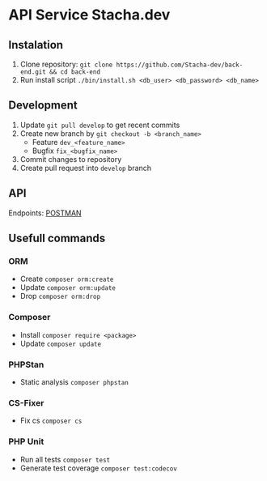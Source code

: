 # API Service Stacha.dev

## Instalation

1. Clone repository: `git clone https://github.com/Stacha-dev/back-end.git && cd back-end`
2. Run install script `./bin/install.sh <db_user> <db_password> <db_name>`

## Development

1. Update `git pull develop` to get recent commits
2. Create new branch by `git checkout -b <branch_name>`
    - Feature `dev_<feature_name>`
    - Bugfix `fix_<bugfix_name>`
3. Commit changes to repository
4. Create pull request into `develop` branch

## API

Endpoints: [POSTMAN](https://documenter.getpostman.com/view/10875200/T1LTdP9o?version=latest)

## Usefull commands

### ORM

-   Create `composer orm:create`
-   Update `composer orm:update`
-   Drop  `composer orm:drop`

### Composer

-   Install `composer require <package>`
-   Update `composer update`

### PHPStan

-   Static analysis `composer phpstan`

### CS-Fixer

-   Fix cs `composer cs`

### PHP Unit
-   Run all tests `composer test`
-   Generate test coverage `composer test:codecov`
